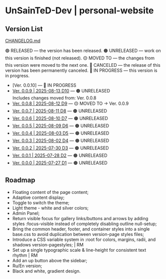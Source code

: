 # UnSainTeD-Dev | personal-website

## Version List

[CHANGELOG.md](CHANGELOG.md)

🟢 RELEASED — the version has been released.
🟠 UNRELEASED — work on this version is finished (not released).
🟡 MOVED TO — the changes from this version were moved to the next one.
🔴 CANCELED — the release of this version has been permanently canceled.
🔵 IN PROGRESS — this version is in progress.

- [Ver. 0.0.10] — 🔵 IN PROGRESS
- [Ver. 0.0.9 | 2025-08-13 D10](CHANGELOG.md#ver-009--2025-08-13) — 🟠 UNRELEASED  
    Includes changes moved from: Ver. 0.0.8
- [Ver. 0.0.8 | 2025-08-12 D9](CHANGELOG.md#ver-008--2025-08-12) — 🟡 MOVED TO → Ver. 0.0.9
- [Ver. 0.0.7 | 2025-08-11 D8](CHANGELOG.md#ver-007--2025-08-11) — 🟠 UNRELEASED
- [Ver. 0.0.6 | 2025-08-10 D7](CHANGELOG.md#ver-006--2025-08-10) — 🟠 UNRELEASED
- [Ver. 0.0.5 | 2025-08-09 D6](CHANGELOG.md#ver-005--2025-08-09) — 🟠 UNRELEASED
- [Ver. 0.0.4 | 2025-08-03 D5](CHANGELOG.md#ver-004--2025-08-03) — 🟠 UNRELEASED
- [Ver. 0.0.3 | 2025-08-02 D4](CHANGELOG.md#ver-003--2025-08-02) — 🟠 UNRELEASED
- [Ver. 0.0.2 | 2025-07-30 D3](CHANGELOG.md#ver-002--2025-07-30) — 🟠 UNRELEASED
- [Ver. 0.0.1 | 2025-07-28 D2](CHANGELOG.md#ver-001--2025-07-28) — 🟠 UNRELEASED
- [Ver. 0.0.0 | 2025-07-27 D1](CHANGELOG.md#ver-000--2025-07-27) — 🟠 UNRELEASED

## Roadmap

- Floating content of the page content;
- Adaptive content display;
- Toggle to switch the theme;
- Light theme - white and silver colors;
- Admin Panel;
- Return visible focus for gallery links/buttons and arrows by adding styles :focus-visible instead of completely disabling outline null-setup;
- Bring the common header, footer, and container styles into a single base.css to avoid duplication between version-page styles files;
- Introduce a CSS variable system in :root for colors, margins, radii, and shadows version-pagestyles; | RM
- Set up a single typographic scale & line-height for consistent text rhythm | RM
- Add an up button above the sidebar;
- Ru/En version;
- Black and white, gradient design.